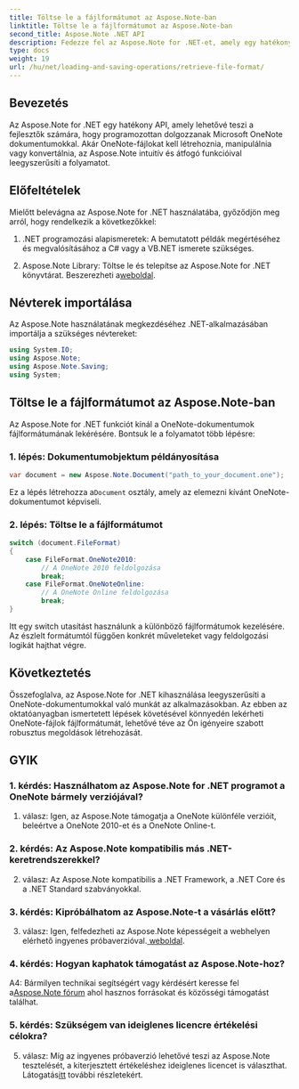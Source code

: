 ```yaml
---
title: Töltse le a fájlformátumot az Aspose.Note-ban
linktitle: Töltse le a fájlformátumot az Aspose.Note-ban
second_title: Aspose.Note .NET API
description: Fedezze fel az Aspose.Note for .NET-et, amely egy hatékony API a Microsoft OneNote dokumentumok programozott használatához.
type: docs
weight: 19
url: /hu/net/loading-and-saving-operations/retrieve-file-format/
---
```

## Bevezetés

Az Aspose.Note for .NET egy hatékony API, amely lehetővé teszi a fejlesztők számára, hogy programozottan dolgozzanak Microsoft OneNote dokumentumokkal. Akár OneNote-fájlokat kell létrehoznia, manipulálnia vagy konvertálnia, az Aspose.Note intuitív és átfogó funkcióival leegyszerűsíti a folyamatot.

## Előfeltételek

Mielőtt belevágna az Aspose.Note for .NET használatába, győződjön meg arról, hogy rendelkezik a következőkkel:

1. .NET programozási alapismeretek: A bemutatott példák megértéséhez és megvalósításához a C# vagy a VB.NET ismerete szükséges.
   
2.  Aspose.Note Library: Töltse le és telepítse az Aspose.Note for .NET könyvtárat. Beszerezheti a[weboldal](https://releases.aspose.com/note/net/).

## Névterek importálása

Az Aspose.Note használatának megkezdéséhez .NET-alkalmazásában importálja a szükséges névtereket:

```csharp
using System.IO;
using Aspose.Note;
using Aspose.Note.Saving;
using System;
```

## Töltse le a fájlformátumot az Aspose.Note-ban

Az Aspose.Note for .NET funkciót kínál a OneNote-dokumentumok fájlformátumának lekérésére. Bontsuk le a folyamatot több lépésre:

### 1. lépés: Dokumentumobjektum példányosítása

```csharp
var document = new Aspose.Note.Document("path_to_your_document.one");
```

 Ez a lépés létrehozza a`Document` osztály, amely az elemezni kívánt OneNote-dokumentumot képviseli.

### 2. lépés: Töltse le a fájlformátumot

```csharp
switch (document.FileFormat)
{
    case FileFormat.OneNote2010:
        // A OneNote 2010 feldolgozása
        break;
    case FileFormat.OneNoteOnline:
        // A OneNote Online feldolgozása
        break;
}
```

Itt egy switch utasítást használunk a különböző fájlformátumok kezelésére. Az észlelt formátumtól függően konkrét műveleteket vagy feldolgozási logikát hajthat végre.

## Következtetés

Összefoglalva, az Aspose.Note for .NET kihasználása leegyszerűsíti a OneNote-dokumentumokkal való munkát az alkalmazásokban. Az ebben az oktatóanyagban ismertetett lépések követésével könnyedén lekérheti OneNote-fájlok fájlformátumát, lehetővé téve az Ön igényeire szabott robusztus megoldások létrehozását.

## GYIK

### 1. kérdés: Használhatom az Aspose.Note for .NET programot a OneNote bármely verziójával?

1. válasz: Igen, az Aspose.Note támogatja a OneNote különféle verzióit, beleértve a OneNote 2010-et és a OneNote Online-t.

### 2. kérdés: Az Aspose.Note kompatibilis más .NET-keretrendszerekkel?

2. válasz: Az Aspose.Note kompatibilis a .NET Framework, a .NET Core és a .NET Standard szabványokkal.

### 3. kérdés: Kipróbálhatom az Aspose.Note-t a vásárlás előtt?

3. válasz: Igen, felfedezheti az Aspose.Note képességeit a webhelyen elérhető ingyenes próbaverzióval.[ weboldal](https://releases.aspose.com/).

### 4. kérdés: Hogyan kaphatok támogatást az Aspose.Note-hoz?

 A4: Bármilyen technikai segítségért vagy kérdésért keresse fel a[Aspose.Note fórum](https://forum.aspose.com/c/note/28) ahol hasznos forrásokat és közösségi támogatást találhat.

### 5. kérdés: Szükségem van ideiglenes licencre értékelési célokra?

 5. válasz: Míg az ingyenes próbaverzió lehetővé teszi az Aspose.Note tesztelését, a kiterjesztett értékeléshez ideiglenes licencet is választhat. Látogatás[itt](https://purchase.aspose.com/temporary-license/) további részletekért.